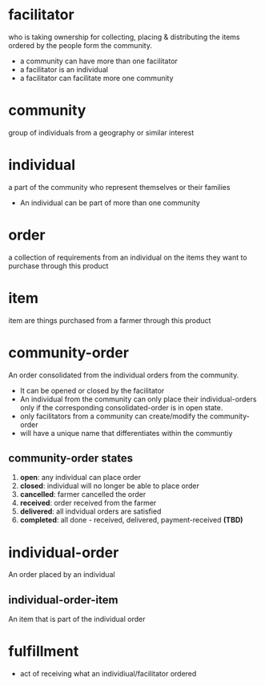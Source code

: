 # facilitator
  who is taking ownership for collecting, placing & distributing the items ordered by the people form the community.
  - a community can have more than one facilitator
  - a facilitator is an individual
  - a facilitator can facilitate more one community

# community
  group of individuals from a geography or similar interest  

# individual 
  a part of the community who represent themselves or their families
  - An individual can be part of more than one community

# order
  a collection of requirements from an individual on the items they want to purchase through this product

# item 
  item are things purchased from a farmer through this product

# community-order
  An order consolidated from the individual orders from the community. 
  - It can be opened or closed by the facilitator
  - An individual from the community can only place their individual-orders only if the corresponding consolidated-order is in open state. 
  - only facilitators from a community can create/modify the community-order
  - will have a unique name that differentiates within the communtiy
## community-order states
1. **open**: any individual can place order
2. **closed**: individual will no longer be able to place order
3. **cancelled**: farmer cancelled the order
4. **received**: order received from the farmer
5. **delivered**: all indvidual orders are satisfied
6. **completed**: all done - received, delivered, payment-received **(TBD)**
  
# individual-order
An order placed by an individual

## individual-order-item
An item that is part of the individual order

# fulfillment
- act of receiving what an individiual/facilitator ordered
